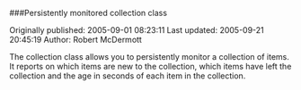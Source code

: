 ###Persistently monitored collection class

Originally published: 2005-09-01 08:23:11
Last updated: 2005-09-21 20:45:19
Author: Robert McDermott

The collection class allows you to persistently monitor a collection of items. It reports on which items are new to the collection, which items have left the collection and the age in seconds of each item in the collection.
